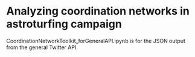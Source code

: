 #  Analyzing coordination networks in astroturfing campaign 

CoordinationNetworkToolkit_forGeneralAPI.ipynb is for the JSON output from the general Twitter API.
